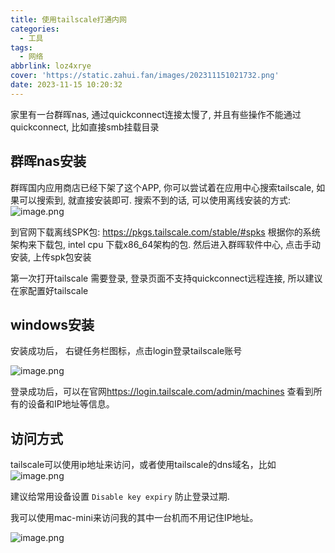 ```yaml
---
title: 使用tailscale打通内网
categories:
  - 工具
tags:
  - 网络
abbrlink: loz4xrye
cover: 'https://static.zahui.fan/images/202311151021732.png'
date: 2023-11-15 10:20:32
---
```


家里有一台群晖nas, 通过quickconnect连接太慢了, 并且有些操作不能通过quickconnect, 比如直接smb挂载目录
## 群晖nas安装

群晖国内应用商店已经下架了这个APP, 你可以尝试着在应用中心搜索tailscale, 如果可以搜索到, 就直接安装即可. 搜索不到的话, 可以使用离线安装的方式:
![image.png](https://static.zahui.fan/images/202311151015762.png)

到官网下载离线SPK包:
https://pkgs.tailscale.com/stable/#spks
根据你的系统架构来下载包, intel cpu 下载x86_64架构的包. 然后进入群晖软件中心, 点击手动安装, 上传spk包安装

第一次打开tailscale 需要登录, 登录页面不支持quickconnect远程连接, 所以建议在家配置好tailscale

## windows安装

安装成功后， 右键任务栏图标，点击login登录tailscale账号

![image.png](https://static.zahui.fan/images/202311141320528.png)

登录成功后，可以在官网<https://login.tailscale.com/admin/machines> 查看到所有的设备和IP地址等信息。

## 访问方式

tailscale可以使用ip地址来访问，或者使用tailscale的dns域名，比如
![image.png](https://static.zahui.fan/images/202311141324348.png)

建议给常用设备设置 `Disable key expiry` 防止登录过期.

我可以使用mac-mini来访问我的其中一台机而不用记住IP地址。

![image.png](https://static.zahui.fan/images/202311141324477.png)